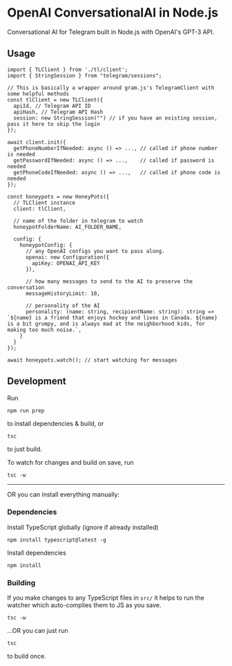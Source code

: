 # OpenAI ConversationalAI in Node.js

Conversational AI for Telegram built in Node.js with OpenAI's GPT-3 API.

## Usage

```
import { TLClient } from './tl/client';
import { StringSession } from "telegram/sessions";

// This is basically a wrapper around gram.js's TelegramClient with some helpful methods
const tlClient = new TLClient({ 
  apiId, // Telegram API ID
  apiHash, // Telegram API Hash
  session: new StringSession("") // if you have an existing session, pass it here to skip the login
});

await client.init({
  getPhoneNumberIfNeeded: async () => ..., // called if phone number is needed
  getPasswordIfNeeded: async () => ...,    // called if password is needed
  getPhoneCodeIfNeeded: async () => ...,   // called if phone code is needed
});

const honeypots = new HoneyPots({
  // TLClient instance
  client: tlClient,

  // name of the folder in telegram to watch
  honeypotFolderName: AI_FOLDER_NAME,

  config: {
    honeypotConfig: {
      // any OpenAI configs you want to pass along.
      openai: new Configuration({
        apiKey: OPENAI_API_KEY
      }),

      // how many messages to send to the AI to preserve the conversation
      messageHistoryLimit: 10, 

      // personality of the AI
      personality: (name: string, recipientName: string): string => `${name} is a friend that enjoys hockey and lives in Canada. ${name} is a bit grumpy, and is always mad at the neighborhood kids, for making too much noise.`,
    }
  }
});

await honeypots.watch(); // start watching for messages
```

## Development
Run 
```
npm run prep
```
to install dependencies & build, or
```
tsc
```
to just build.

To watch for changes and build on save, run
```
tsc -w
```

-----

OR you can install everything manually:

### Dependencies
Install TypeScript globally (ignore if already installed)
```
npm install typescript@latest -g
```
Install dependencies
```
npm install
```

### Building
If you make changes to any TypeScript files in `src/` it helps to run the watcher which auto-complies them to JS as you save.
```
tsc -w
```
...OR you can just run 
```
tsc
```
to build once.
